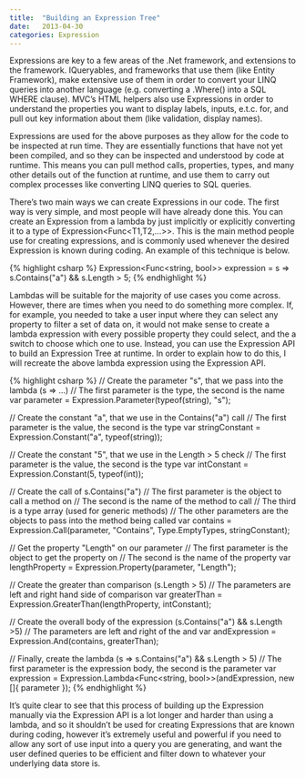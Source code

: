 ```yaml
---
title:  "Building an Expression Tree"
date:   2013-04-30
categories: Expression
---
```


Expressions are key to a few areas of the .Net framework, and extensions to the framework. IQueryables, and frameworks that use them (like Entity Framework), make extensive use of them in order to convert your LINQ queries into another language (e.g. converting a .Where() into a SQL WHERE clause). MVC’s HTML helpers also use Expressions in order to understand the properties you want to display labels, inputs, e.t.c. for, and pull out key information about them (like validation, display names).

Expressions are used for the above purposes as they allow for the code to be inspected at run time. They are essentially functions that have not yet been compiled, and so they can be inspected and understood by code at runtime. This means you can pull method calls, properties, types, and many other details out of the function at runtime, and use them to carry out complex processes like converting LINQ queries to SQL queries.

There’s two main ways we can create Expressions in our code. The first way is very simple, and most people will have already done this. You can create an Expression from a lambda by just implicitly or explicitly converting it to a type of Expression<Func<T1,T2,…>>. This is the main method people use for creating expressions, and is commonly used whenever the desired Expression is known during coding. An example of this technique is below.

{% highlight csharp %}
Expression<Func<string, bool>> expression = s => s.Contains("a") && s.Length > 5;
{% endhighlight %}

Lambdas will be suitable for the majority of use cases you come across. However, there are times when you need to do something more complex. If, for example, you needed to take a user input where they can select any property to filter a set of data on, it would not make sense to create a lambda expression with every possible property they could select, and the a switch to choose which one to use. Instead, you can use the Expression API to build an Expression Tree at runtime. In order to explain how to do this, I will recreate the above lambda expression using the Expression API.

{% highlight csharp %}
// Create the parameter "s", that we pass into the lambda (s => ...)
// The first parameter is the type, the second is the name
var parameter = Expression.Parameter(typeof(string), "s");

// Create the constant "a", that we use in the Contains("a") call
// The first parameter is the value, the second is the type
var stringConstant = Expression.Constant("a", typeof(string));

// Create the constant "5", that we use in the Length > 5 check
// The first parameter is the value, the second is the type
var intConstant = Expression.Constant(5, typeof(int));

// Create the call of s.Contains("a")
// The first parameter is the object to call a method on
// The second is the name of the method to call
// The third is a type array (used for generic methods)
// The other parameters are the objects to pass into the method being called
var contains = Expression.Call(parameter, "Contains", Type.EmptyTypes, stringConstant);

// Get the property "Length" on our parameter
// The first parameter is the object to get the property on
// The second is the name of the property
var lengthProperty = Expression.Property(parameter, "Length");

// Create the greater than comparison (s.Length > 5)
// The parameters are left and right hand side of comparison
var greaterThan = Expression.GreaterThan(lengthProperty, intConstant);

// Create the overall body of the expression (s.Contains("a") && s.Length >5)
// The parameters are left and right of the and
var andExpression = Expression.And(contains, greaterThan);

// Finally, create the lambda (s => s.Contains("a") && s.Length > 5)
// The first parameter is the expression body, the second is the parameter
var expression = Expression.Lambda<Func<string, bool>>(andExpression, new []{ parameter });
{% endhighlight %}

It’s quite clear to see that this process of building up the Expression manually via the Expression API is a lot longer and harder than using a lambda, and so it shouldn’t be used for creating Expressions that are known during coding, however it’s extremely useful and powerful if you need to allow any sort of use input into a query you are generating, and want the user defined queries to be efficient and filter down to whatever your underlying data store is.
